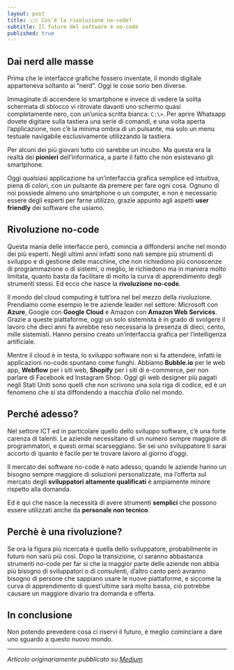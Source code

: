 ```yaml
---
layout: post
title: 🇮🇹 Cos'è la rivoluzione no-code?
subtitle: Il futuro del software è no-code
published: true
---
```


## Dai nerd alle masse

Prima che le interfacce grafiche fossero inventate, il mondo digitale apparteneva soltanto ai “nerd”. Oggi le cose sono ben diverse.

Immaginate di accendere lo smartphone e invece di vedere la solita schermata di sblocco vi ritrovate davanti uno schermo quasi completamente nero, con un’unica scritta bianca: `C:\>`. Per aprire Whatsapp dovete digitare sulla tastiera una serie di comandi, e una volta aperta l’applicazione, non c’è la minima ombra di un pulsante, ma solo un menu testuale navigabile esclusivamente utilizzando la tastiera.

Per alcuni dei più giovani tutto ciò sarebbe un incubo. Ma questa era la realtà dei **pionieri** dell’informatica, a parte il fatto che non esistevano gli smartphone.

Oggi qualsiasi applicazione ha un’interfaccia grafica semplice ed intuitiva, piena di colori, con un pulsante da premere per fare ogni cosa. Ognuno di noi possiede almeno uno smartphone o un computer, e non è necessario essere degli esperti per farne utilizzo, grazie appunto agli aspetti **user friendly** dei software che usiamo.


## Rivoluzione no-code

Questa mania delle interfacce però, comincia a diffondersi anche nel mondo dei più esperti. Negli ultimi anni infatti sono nati sempre più strumenti di sviluppo e di gestione delle macchine, che non richiedono più conoscenze di programmazione o di sistemi, o meglio, le richiedono ma in maniera molto limitata, quanto basta da facilitare di molto la curva di apprendimento degli strumenti stessi. Ed ecco che nasce la **rivoluzione no-code**.

Il mondo del cloud computing è tutt’ora nel bel mezzo della rivoluzione. Prendiamo come esempio le tre aziende leader nel settore: Microsoft con **Azure**, Google con **Google Cloud** e Amazon con **Amazon Web Services**. Grazie a queste piattaforme, oggi un solo sistemista è in grado di svolgere il lavoro che dieci anni fa avrebbe reso necessaria la presenza di dieci, cento, mille sistemisti. Hanno persino creato un’interfaccia grafica per l’intelligenza artificiale.

Mentre il cloud è in testa, lo sviluppo software non si fa attendere, infatti le applicazioni no-code spuntano come funghi. Abbiamo **Bubble.io** per le web app, **Webflow** per i siti web, **Shopify** per i siti di e-commerce, per non parlare di Facebook ed Instagram Shop. Oggi gli web designer più pagati negli Stati Uniti sono quelli che non scrivono una sola riga di codice, ed è un fenomeno che si sta diffondendo a macchia d’olio nel mondo.


## Perché adesso?

Nel settore ICT ed in particolare quello dello sviluppo software, c’è una forte carenza di talenti. Le aziende necessitano di un numero sempre maggiore di programmatori, e questi ormai scarseggiano. Se sei uno sviluppatore ti sarai accorto di quanto è facile per te trovare lavoro al giorno d’oggi.

Il mercato dei software no-code è nato adesso, quando le aziende hanno un bisogno sempre maggiore di soluzioni personalizzate, ma l’offerta sul mercato degli **sviluppatori altamente qualificati** è ampiamente minore rispetto alla domanda.

Ed è qui che nasce la necessità di avere strumenti **semplici** che possono essere utilizzati anche da **personale non tecnico**.


## Perchè è una rivoluzione?

Se ora la figura più ricercata è quella dello sviluppatore, probabilmente in futuro non sarù più così. Dopo la transizione, ci saranno abbastanza strumenti no-code per far si che la maggior parte delle aziende non abbia più bisogno di sviluppatori o di consulenti, d’altro canto però avranno bisogno di persone che sappiano usare le nuove piattaforme, e siccome la curva di apprendimento di quest’ultime sarà molto bassa, ciò potrebbe causare un maggiore divario tra domanda e offerta.


## In conclusione

Non potendo prevedere cosa ci riservi il futuro, è meglio cominciare a dare uno sguardo a questo nuovo mondo.


---

_Articolo originariamente pubblicato su [Medium](https://bit.ly/3b1O1vo)_
